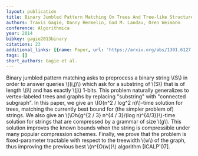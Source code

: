 ```yaml
---
layout: publication
title: Binary Jumbled Pattern Matching On Trees And Tree-like Structures
authors: Travis Gagie, Danny Hermelin, Gad M. Landau, Oren Weimann
conference: Algorithmica
year: 2014
bibkey: gagie2013binary
citations: 23
additional_links: [{name: Paper, url: 'https://arxiv.org/abs/1301.6127'}]
tags: []
short_authors: Gagie et al.
---
```

Binary jumbled pattern matching asks to preprocess a binary string \\(S\\) in
order to answer queries \\((i,j)\\) which ask for a substring of \\(S\\) that is of
length \\(i\\) and has exactly \\(j\\) 1-bits. This problem naturally generalizes to
vertex-labeled trees and graphs by replacing "substring" with "connected
subgraph". In this paper, we give an \\(O(n^2 / log^2 n)\\)-time solution for
trees, matching the currently best bound for (the simpler problem of) strings.
We also give an \\(\Oh\{g^\{2 / 3\} n^\{4 / 3\}/(log n)^\{4/3\}\}\\)-time solution for
strings that are compressed by a grammar of size \\(g\\). This solution improves
the known bounds when the string is compressible under many popular compression
schemes. Finally, we prove that the problem is fixed-parameter tractable with
respect to the treewidth \\(w\\) of the graph, thus improving the previous best
\\(n^\{O(w)\}\\) algorithm [ICALP'07].